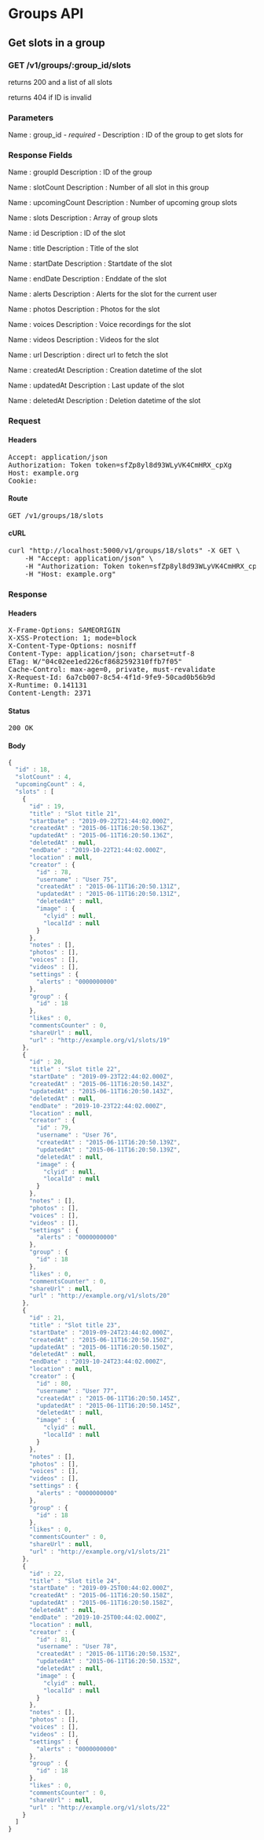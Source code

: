 # Groups API

## Get slots in a group

### GET /v1/groups/:group_id/slots

returns 200 and a list of all slots

returns 404 if ID is invalid

### Parameters

Name : group_id *- required -*
Description : ID of the group to get slots for


### Response Fields

Name : groupId
Description : ID of the group

Name : slotCount
Description : Number of all slot in this group

Name : upcomingCount
Description : Number of upcoming group slots

Name : slots
Description : Array of group slots

Name : id
Description : ID of the slot

Name : title
Description : Title of the slot

Name : startDate
Description : Startdate of the slot

Name : endDate
Description : Enddate of the slot

Name : alerts
Description : Alerts for the slot for the current user

Name : photos
Description : Photos for the slot

Name : voices
Description : Voice recordings for the slot

Name : videos
Description : Videos for the slot

Name : url
Description : direct url to fetch the slot

Name : createdAt
Description : Creation datetime of the slot

Name : updatedAt
Description : Last update of the slot

Name : deletedAt
Description : Deletion datetime of the slot

### Request

#### Headers

<pre>Accept: application/json
Authorization: Token token=sfZp8yl8d93WLyVK4CmHRX_cpXg
Host: example.org
Cookie: </pre>

#### Route

<pre>GET /v1/groups/18/slots</pre>

#### cURL

<pre class="request">curl &quot;http://localhost:5000/v1/groups/18/slots&quot; -X GET \
	-H &quot;Accept: application/json&quot; \
	-H &quot;Authorization: Token token=sfZp8yl8d93WLyVK4CmHRX_cpXg&quot; \
	-H &quot;Host: example.org&quot;</pre>

### Response

#### Headers

<pre>X-Frame-Options: SAMEORIGIN
X-XSS-Protection: 1; mode=block
X-Content-Type-Options: nosniff
Content-Type: application/json; charset=utf-8
ETag: W/&quot;04c02ee1ed226cf8682592310ffb7f05&quot;
Cache-Control: max-age=0, private, must-revalidate
X-Request-Id: 6a7cb007-8c54-4f1d-9fe9-50cad0b56b9d
X-Runtime: 0.141131
Content-Length: 2371</pre>

#### Status

<pre>200 OK</pre>

#### Body

```javascript
{
  "id" : 18,
  "slotCount" : 4,
  "upcomingCount" : 4,
  "slots" : [
    {
      "id" : 19,
      "title" : "Slot title 21",
      "startDate" : "2019-09-22T21:44:02.000Z",
      "createdAt" : "2015-06-11T16:20:50.136Z",
      "updatedAt" : "2015-06-11T16:20:50.136Z",
      "deletedAt" : null,
      "endDate" : "2019-10-22T21:44:02.000Z",
      "location" : null,
      "creator" : {
        "id" : 78,
        "username" : "User 75",
        "createdAt" : "2015-06-11T16:20:50.131Z",
        "updatedAt" : "2015-06-11T16:20:50.131Z",
        "deletedAt" : null,
        "image" : {
          "clyid" : null,
          "localId" : null
        }
      },
      "notes" : [],
      "photos" : [],
      "voices" : [],
      "videos" : [],
      "settings" : {
        "alerts" : "0000000000"
      },
      "group" : {
        "id" : 18
      },
      "likes" : 0,
      "commentsCounter" : 0,
      "shareUrl" : null,
      "url" : "http://example.org/v1/slots/19"
    },
    {
      "id" : 20,
      "title" : "Slot title 22",
      "startDate" : "2019-09-23T22:44:02.000Z",
      "createdAt" : "2015-06-11T16:20:50.143Z",
      "updatedAt" : "2015-06-11T16:20:50.143Z",
      "deletedAt" : null,
      "endDate" : "2019-10-23T22:44:02.000Z",
      "location" : null,
      "creator" : {
        "id" : 79,
        "username" : "User 76",
        "createdAt" : "2015-06-11T16:20:50.139Z",
        "updatedAt" : "2015-06-11T16:20:50.139Z",
        "deletedAt" : null,
        "image" : {
          "clyid" : null,
          "localId" : null
        }
      },
      "notes" : [],
      "photos" : [],
      "voices" : [],
      "videos" : [],
      "settings" : {
        "alerts" : "0000000000"
      },
      "group" : {
        "id" : 18
      },
      "likes" : 0,
      "commentsCounter" : 0,
      "shareUrl" : null,
      "url" : "http://example.org/v1/slots/20"
    },
    {
      "id" : 21,
      "title" : "Slot title 23",
      "startDate" : "2019-09-24T23:44:02.000Z",
      "createdAt" : "2015-06-11T16:20:50.150Z",
      "updatedAt" : "2015-06-11T16:20:50.150Z",
      "deletedAt" : null,
      "endDate" : "2019-10-24T23:44:02.000Z",
      "location" : null,
      "creator" : {
        "id" : 80,
        "username" : "User 77",
        "createdAt" : "2015-06-11T16:20:50.145Z",
        "updatedAt" : "2015-06-11T16:20:50.145Z",
        "deletedAt" : null,
        "image" : {
          "clyid" : null,
          "localId" : null
        }
      },
      "notes" : [],
      "photos" : [],
      "voices" : [],
      "videos" : [],
      "settings" : {
        "alerts" : "0000000000"
      },
      "group" : {
        "id" : 18
      },
      "likes" : 0,
      "commentsCounter" : 0,
      "shareUrl" : null,
      "url" : "http://example.org/v1/slots/21"
    },
    {
      "id" : 22,
      "title" : "Slot title 24",
      "startDate" : "2019-09-25T00:44:02.000Z",
      "createdAt" : "2015-06-11T16:20:50.158Z",
      "updatedAt" : "2015-06-11T16:20:50.158Z",
      "deletedAt" : null,
      "endDate" : "2019-10-25T00:44:02.000Z",
      "location" : null,
      "creator" : {
        "id" : 81,
        "username" : "User 78",
        "createdAt" : "2015-06-11T16:20:50.153Z",
        "updatedAt" : "2015-06-11T16:20:50.153Z",
        "deletedAt" : null,
        "image" : {
          "clyid" : null,
          "localId" : null
        }
      },
      "notes" : [],
      "photos" : [],
      "voices" : [],
      "videos" : [],
      "settings" : {
        "alerts" : "0000000000"
      },
      "group" : {
        "id" : 18
      },
      "likes" : 0,
      "commentsCounter" : 0,
      "shareUrl" : null,
      "url" : "http://example.org/v1/slots/22"
    }
  ]
}
```
